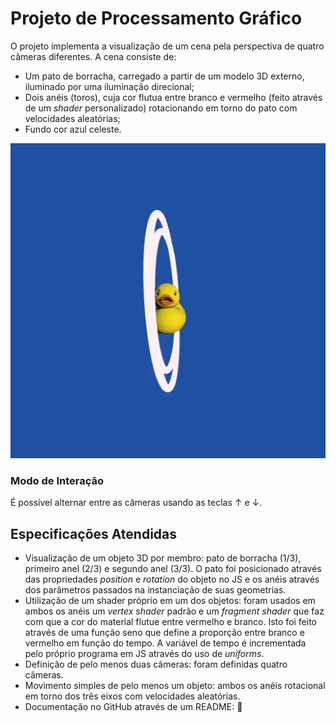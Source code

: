 # Projeto de Processamento Gráfico

O projeto implementa a visualização de um cena pela perspectiva de quatro câmeras diferentes. A cena consiste de:

- Um pato de borracha, carregado a partir de um modelo 3D externo, iluminado por uma iluminação direcional;
- Dois anéis (toros), cuja cor flutua entre branco e vermelho (feito através de um *shader* personalizado) rotacionando em torno do pato com velocidades aleatórias;
- Fundo cor azul celeste.

![Example of execution](assets/readme_example.gif)

### Modo de Interação

É possível alternar entre as câmeras usando as teclas ↑ e ↓.

## Especificações Atendidas

- Visualização de um objeto 3D por membro: pato de borracha (1/3), primeiro anel (2/3) e segundo anel (3/3). O pato foi posicionado através das propriedades *position* e *rotation* do objeto no JS e os anéis através dos parâmetros passados na instanciação de suas geometrias.
- Utilização de um shader próprio em um dos objetos: foram usados em ambos os anéis um *vertex shader* padrão e um *fragment shader* que faz com que a cor do material flutue entre vermelho e branco. Isto foi feito através de uma função seno que define a proporção entre branco e vermelho em função do tempo. A variável de tempo é incrementada pelo próprio programa em JS através do uso de *uniforms*.
- Definição de pelo menos duas câmeras: foram definidas quatro câmeras.
- Movimento simples de pelo menos um objeto: ambos os anéis rotacional em torno dos três eixos com velocidades aleatórias.
- Documentação no GitHub através de um README: 📍
